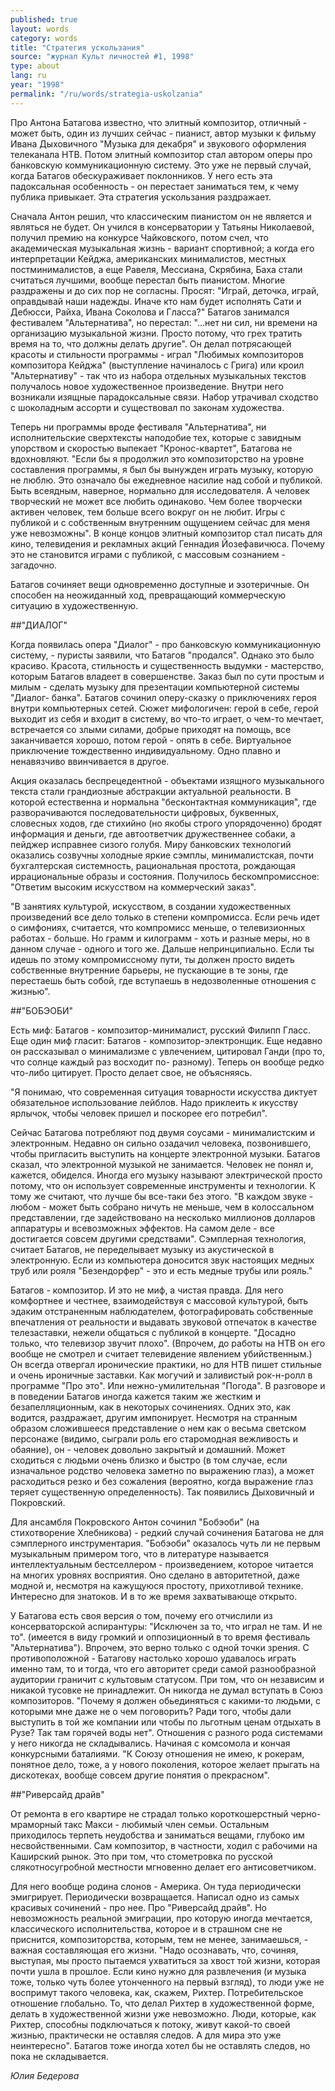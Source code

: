 ```yaml
---
published: true
layout: words
category: words
title: "Стратегия ускользания"
source: "журнал Культ личностей #1, 1998"
type: about
lang: ru
year: "1998"
permalink: "/ru/words/strategia-uskolzania"
---
```


Про Антона Батагова известно, что элитный композитор, отличный - может быть, один из лучших сейчас - пианист, автор музыки к фильму Ивана Дыховичного "Музыка для декабря" и звукового оформления телеканала НТВ. Потом элитный композитор стал автором оперы про банковскую коммуникационную систему. Это уже не первый случай, когда Батагов обескураживает поклонников. У него есть эта падоксальная особенность - он перестает заниматься тем, к чему публика привыкает. Эта стратегия ускользания раздражает.

Сначала Антон решил, что классическим пианистом он не является и являться не будет. Он учился в консерватории у Татьяны Николаевой, получил премию на конкурсе Чайковского, потом счел, что академическая музыкальная жизнь - вариант спортивной; а когда его интерпретации Кейджа, американских минималистов, местных постминималистов, а еще Равеля, Мессиана, Скрябина, Баха стали считаться лучшими, вообще перестал быть пианистом. Многие раздражены и до сих пор не согласны. Просят: "Играй, деточка, играй, оправдывай наши надежды. Иначе кто нам будет исполнять Сати и Дебюсси, Райха, Ивана Соколова и Гласса?" Батагов занимался фестивалем "Альтернатива", но перестал: "...нет ни сил, ни времени на организацию музыкальной жизни. Просто потому, что грех тратить время на то, что должны делать другие". Он делал потрясающей красоты и стильности программы - играл "Любимых композиторов композитора Кейджа" (выступление начиналось с Грига) или кроил "Альтернативу" - так что из набора отдельных музыкальных текстов получалось новое художественное произведение. Внутри него возникали изящные парадоксальные связи. Набор утрачивал сходство с шоколадным ассорти и существовал по законам художества.

Теперь ни программы вроде фестиваля "Альтернатива", ни исполнительские сверхтексты наподобие тех, которые с завидным упорством и скоростью выпекает "Кронос-квартет", Батагова не вдохновляют. "Если бы я продолжил это композиторство на уровне составления программы, я был бы вынужден играть музыку, которую не люблю. Это означало бы ежедневное насилие над собой и публикой. Быть всеядным, наверное, нормально для исследователя. А человек творческий не может все любить одинаково. Чем более творчески активен человек, тем больше всего вокруг он не любит. Игры с публикой и с собственным внутренним ощущением сейчас для меня уже невозможны". В конце концов элитный композитор стал писать для кино, телевидения и рекламных акций Геннадия Йозефавичюса. Почему это не становится играми с публикой, с массовым сознанием - загадочно.

Батагов сочиняет вещи одновременно доступные и эзотеричные. Он способен на неожиданный ход, превращающий коммерческую ситуацию в художественную.

##"ДИАЛОГ"

Когда появилась опера "Диалог" - про банковскую коммуникационную систему, - пуристы заявили, что Батагов "продался". Однако это было красиво. Красота, стильность и существенность выдумки - мастерство, которым Батагов владеет в совершенстве. Заказ был по сути простым и милым - сделать музыку дпя презентации компьютерной системы "Диалог- банка". Батагов сочинил оперу-сказку о приключениях героя внутри компьютерных сетей. Сюжет мифологичен: герой в себе, герой выходит из себя и входит в систему, во что-то играет, о чем-то мечтает, встречается со злыми силами, добрые приходят на помощь, все заканчивается хорошо, потом герой - опять в себе. Виртуальное приключение тождественно индивидуальному. Одно плавно и ненавязчиво ввинчивается в другое.

Акция оказалась беспрецедентной - объектами изящного музыкального текста стали грандиозные абстракции актуальной реальности. В которой естественна и нормальна "бесконтактная коммуникация", где разворачиваются последовательности цифровых, буквенных, словесных ходов, где стихийно (но якобы строго упорядоченно) бродят информация и деньги, где автоответчик дружественнее собаки, а пейджер исправнее сизого голубя. Миру банковских технологий оказались созвучны холодные яркие сэмплы, минималистская, почти бухгалтерская системность, рациональная простота, рождающая иррациональные образы и состояния. Получилось бескомпромиссное: "Ответим высоким искусством на коммерческий заказ".

"В занятиях культурой, искусством, в создании художественных произведений все дело только в степени компромисса. Если речь идет о симфониях, считается, что компромисс меньше, о телевизионных работах - больше. Но грамм и килограмм - хоть и разные меры, но в данном случае - одного и того же. Дальше непринципиально. Если ты идешь по этому компромиссному пути, ты должен просто видеть собственные внутренние барьеры, не пускающие в те зоны, где перестаешь быть собой, где вступаешь в недозволенные отношения с жизнью".

##"БОБЭОБИ"

Есть миф: Батагов - композитор-минималист, русский Филипп Гласс. Еще один миф гласит: Батагов - композитор-электронщик. Еще недавно он рассказывал о минимализме с увлечением, цитировал Ганди (про то, что солнце каждый раз восходит по- разному). Теперь он вообще редко что-либо цитирует. Просто делает свое, не объясняясь.

"Я понимаю, что современная ситуация товарности искусства диктует обязательное использование лейблов. Надо приклеить к икусству ярлычок, чтобы человек пришел и поскорее его потребил".

Сейчас Батагова потребляют под двумя соусами - минималистским и электронным. Недавно он сильно озадачил человека, позвонившего, чтобы пригласить выступить на концерте электронной музыки. Батагов сказал, что электронной музыкой не занимается. Человек не понял и, кажется, обиделся. Иногда его музыку называют электрической просто потому, что он использует современные инструменты и технологии. К тому же считают, что лучше бы все-таки без этого. "В каждом звуке - любом - может быть собрано ничуть не меньше, чем в колоссальном представлении, где задействовано на несколько миллионов долларов аппаратуры и всевозможных эффектов. На самом деле - все достигается совсем другими средствами". Сэмплерная технология, считает Батагов, не переделывает музыку из акустической в электронную. Если из компьютера доносится звук настоящих медных труб или рояля "Безендорфер" - это и есть медные трубы или рояль."

Батагов - композитор. И это не миф, а чистая правда. Для него комфортнее и честнее, взаимодействуя с массовой культурой, быть эдаким отстраненным наблюдателем, фотографировать собственные впечатления от реальности и выдавать звуковой отпечаток в качестве телезаставки, нежели общаться с публикой в концерте. "Досадно только, что телевизор звучит плохо". (Впрочем, до работы на НТВ он его вообще не смотрел и считает телевидение явлением убийственным.) Он всегда отвергал иронические практики, но для НТВ пишет стильные и очень ироничные заставки. Как могучий и заливистый рок-н-ролл в программе "Про это". Или нежно-умилительная "Погода". В разговоре и в поведении Батагов иногда кажется таким же жестким и безапелляционным, как в некоторых сочинениях. Одних это, как водится, раздражает, другим импонирует. Несмотря на странным образом сложившееся представление о нем как о весьма светском персонаже (видимо, сыграли роль его старомодная вежливость и обаяние), он - человек довольно закрытый и домашний. Может сходиться с людьми очень близко и быстро (в том случае, если изначальное родство человека заметно по выражению глаз), а может расходиться резко и без сожаления (вероятно, когда выражение глаз теряет существенную определенность). Так появились Дыховичный и Покровский.

Для ансамбля Покровского Антон сочинил "Бобэоби" (на стихотворение Хлебникова) - редкий случай сочинения Батагова не для сэмплерного инструментария. "Бобэоби" оказалось чуть ли не первым музыкальным примером того, что в литературе называется интеллектуальным бестселлером - произведением, которое читается на многих уровнях восприятия. Оно сделано в авторитетной, даже модной и, несмотря на кажущуюся простоту, прихотливой технике. Интересно дпя знатоков. И в то же время захватывающе открыто.

У Батагова есть своя версия о том, почему его отчислили из консерваторской аспирантуры: "Исключен за то, что играл не там. И не то". (имеется в виду громкий и оппозиционный в то время фестиваль "Альтернатива"). Впрочем, это верно только с одной точки зрения. С противоположной - Батагову настолько хорошо удавалось играть именно там, то и тогда, что его авторитет среди самой разнообразной аудитории граничит с культовым статусом. При том, что он независим и никакой тусовке не принадлежит. Он никогда не думал вступать в Союз композиторов. "Почему я должен обьединяться с какими-то людьми, с которыми мне даже не о чем поговорить? Ради того, чтобы дали выступить в той же компании или чтобы по льготным ценам отдыхать в Рузе? Так там горячей воды нет". Отношения с разного рода системами у него никогда не складывались. Начиная с комсомола и кончая конкурсными баталиями. "К Союзу отношения не имею, к рокерам, понятное дело, тоже, а у нового поколения, которое желает прыгать на дискотеках, вообще совсем другие понятия о прекрасном".

##"Риверсайд драйв"

От ремонта в его квартире не страдал только короткошерстный черно-мраморный такс Макси - любимый член семьи. Остальным приходилось терпеть неудобства и заниматься вещами, глубоко им несвойственными. Сам композитор, в частности, ходил с рабочими на Каширский рынок. Это при том, что стометровка по русской слякотносугробной местности мгновенно делает его антисоветчиком.

Для него вообще родина слонов - Америка. Он туда периодически эмигрирует. Периодически возвращается. Написал одно из самых красивых сочинений - про нее. Про "Риверсайд драйв". Но невозможность реальной эмиграции, про которую иногда мечтается, классического исполнительства, которое и в страшном сне не приснится, композиторства, которым, тем не менее, занимаешься, - важная составляющая его жизни. "Надо осознавать, что, сочиняя, выступая, мы просто пытаемся ухватиться за хвост той жизни, которая почти ушла в прошлое. Если кино нужно для развлечения (и музыка тоже, только чуть более утонченного на первый взгляд), то люди уже не воспримут такого человека, как, скажем, Рихтер. Потребительское отношение глобально. То, что делал Рихтер в художественной форме, делать в художественной жизни уже невозможно. Люди, которые, как Рихтер, способны подключаться к потоку, живут какой-то своей жизнью, практически не оставляя следов. А для мира это уже неинтересно". Батагов тоже иногда хотел бы не оставлять следов, но пока не складывается.

_Юлия Бедерова_